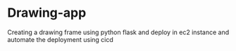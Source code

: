 # Drawing-app
Creating a drawing frame using python flask and deploy in ec2 instance and automate the deployment using cicd
